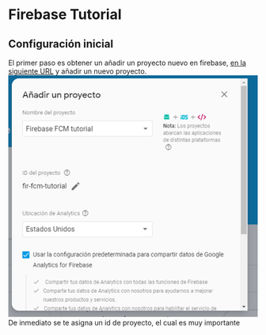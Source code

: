# Firebase Tutorial

## Configuración inicial
El primer paso es obtener un añadir un proyecto nuevo en firebase, [en la siguiente
URL](https://console.firebase.google.com)  y añadir un nuevo  proyecto.
![](.README_images/84e89d5e.png)
De inmediato se te asigna un id de proyecto, el cual es muy importante

